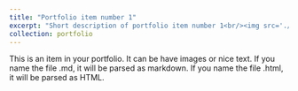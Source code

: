 ```yaml
---
title: "Portfolio item number 1"
excerpt: "Short description of portfolio item number 1<br/><img src='./hunan.jpg'>"
collection: portfolio
---
```


This is an item in your portfolio. It can be have images or nice text. If you name the file .md, it will be parsed as markdown. If you name the file .html, it will be parsed as HTML. 
